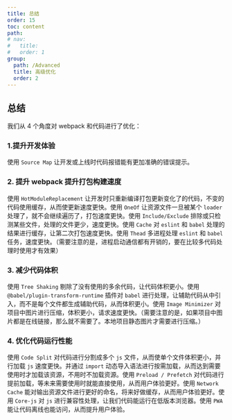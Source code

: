 ```yaml
---
title: 总结
order: 15
toc: content
path:
# nav:
#   title:
#   order: 1
group:
  path: /Advanced
  title: 高级优化
  order: 2
---
```


## 总结

我们从 4 个角度对 webpack 和代码进行了优化：

### 1.提升开发体验

使用 `Source Map` 让开发或上线时代码报错能有更加准确的错误提示。

### 2. 提升 webpack 提升打包构建速度

使用 `HotModuleReplacement` 让开发时只重新编译打包更新变化了的代码，不变的代码使用缓存，从而使更新速度更快。使用 `OneOf` 让资源文件一旦被某个 `loader` 处理了，就不会继续遍历了，打包速度更快。使用 `Include/Exclude` 排除或只检测某些文件，处理的文件更少，速度更快。使用 `Cache` 对 `eslint` 和 `babel` 处理的结果进行缓存，让第二次打包速度更快。使用 `Thead` 多进程处理 `eslint` 和 `babel` 任务，速度更快。（需要注意的是，进程启动通信都有开销的，要在比较多代码处理时使用才有效果）

### 3. 减少代码体积

使用 `Tree Shaking` 剔除了没有使用的多余代码，让代码体积更小。使用 `@babel/plugin-transform-runtime` 插件对 `babel` 进行处理，让辅助代码从中引入，而不是每个文件都生成辅助代码，从而体积更小。使用 `Image Minimizer` 对项目中图片进行压缩，体积更小，请求速度更快。（需要注意的是，如果项目中图片都是在线链接，那么就不需要了。本地项目静态图片才需要进行压缩。）

### 4. 优化代码运行性能

使用 `Code Split` 对代码进行分割成多个 `js` 文件，从而使单个文件体积更小，并行加载 `js` 速度更快。并通过 `import` 动态导入语法进行按需加载，从而达到需要使用时才加载该资源，不用时不加载资源。使用 `Preload / Prefetch` 对代码进行提前加载，等未来需要使用时就能直接使用，从而用户体验更好。使用 `Network Cache` 能对输出资源文件进行更好的命名，将来好做缓存，从而用户体验更好。使用 `Core-js` 对 `js` 进行兼容性处理，让我们代码能运行在低版本浏览器。使用 `PWA` 能让代码离线也能访问，从而提升用户体验。
